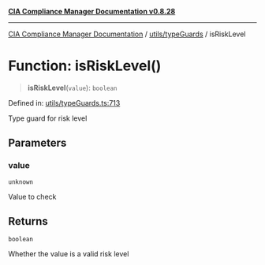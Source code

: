 [**CIA Compliance Manager Documentation v0.8.28**](../../../README.md)

***

[CIA Compliance Manager Documentation](../../../modules.md) / [utils/typeGuards](../README.md) / isRiskLevel

# Function: isRiskLevel()

> **isRiskLevel**(`value`): `boolean`

Defined in: [utils/typeGuards.ts:713](https://github.com/Hack23/cia-compliance-manager/blob/7619f76b35999bc4eb3f6ff6c1e77c13be78f250/src/utils/typeGuards.ts#L713)

Type guard for risk level

## Parameters

### value

`unknown`

Value to check

## Returns

`boolean`

Whether the value is a valid risk level
